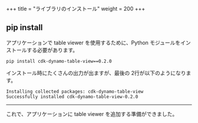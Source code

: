 +++
title = "ライブラリのインストール"
weight = 200
+++

## pip install

アプリケーションで table viewer を使用するために、Python モジュールをインストールする必要があります。

```
pip install cdk-dynamo-table-view==0.2.0
```

インストール時にたくさんの出力が出ますが、最後の 2行が以下のようになります。

```text
Installing collected packages: cdk-dynamo-table-view
Successfully installed cdk-dynamo-table-view-0.2.0
```

----

これで、アプリケーションに table viewer を追加する準備ができました。
